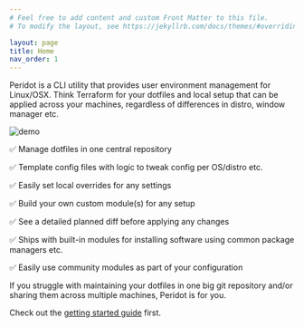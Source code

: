 ```yaml
---
# Feel free to add content and custom Front Matter to this file.
# To modify the layout, see https://jekyllrb.com/docs/themes/#overriding-theme-defaults

layout: page
title: Home
nav_order: 1
---
```


Peridot is a CLI utility that provides user environment management for Linux/OSX. Think Terraform for your dotfiles and local setup that can be applied across your machines, regardless of differences in distro, window manager etc.

![demo](https://github.com/liamg/peridot/tree/master/demo.gif)

✅ Manage dotfiles in one central repository

✅ Template config files with logic to tweak config per OS/distro etc.

✅ Easily set local overrides for any settings

✅ Build your own custom module(s) for any setup

✅ See a detailed planned diff before applying any changes

✅ Ships with built-in modules for installing software using common package managers etc.

✅ Easily use community modules as part of your configuration

If you struggle with maintaining your dotfiles in one big git repository and/or sharing them across multiple machines, Peridot is for you.

Check out the [getting started guide](guide) first.
